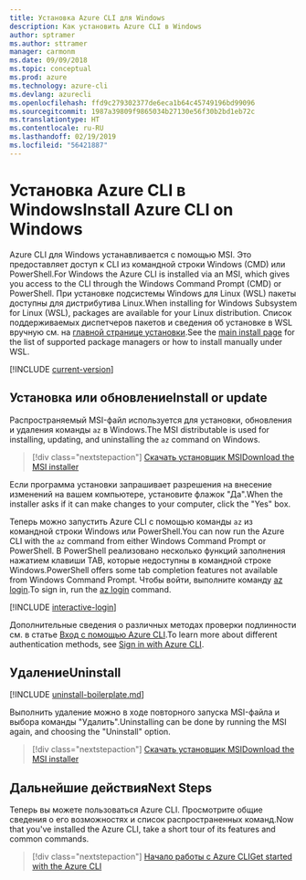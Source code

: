 ```yaml
---
title: Установка Azure CLI для Windows
description: Как установить Azure CLI в Windows
author: sptramer
ms.author: sttramer
manager: carmonm
ms.date: 09/09/2018
ms.topic: conceptual
ms.prod: azure
ms.technology: azure-cli
ms.devlang: azurecli
ms.openlocfilehash: ffd9c279302377de6eca1b64c45749196bd99096
ms.sourcegitcommit: 1987a39809f9865034b27130e56f30b2bd1eb72c
ms.translationtype: HT
ms.contentlocale: ru-RU
ms.lasthandoff: 02/19/2019
ms.locfileid: "56421887"
---
```

# <a name="install-azure-cli-on-windows"></a><span data-ttu-id="5a7aa-103">Установка Azure CLI в Windows</span><span class="sxs-lookup"><span data-stu-id="5a7aa-103">Install Azure CLI on Windows</span></span>

<span data-ttu-id="5a7aa-104">Azure CLI для Windows устанавливается с помощью MSI. Это предоставляет доступ к CLI из командной строки Windows (CMD) или PowerShell.</span><span class="sxs-lookup"><span data-stu-id="5a7aa-104">For Windows the Azure CLI is installed via an MSI, which gives you access to the CLI through the Windows Command Prompt (CMD) or PowerShell.</span></span>
<span data-ttu-id="5a7aa-105">При установке подсистемы Windows для Linux (WSL) пакеты доступны для дистрибутива Linux.</span><span class="sxs-lookup"><span data-stu-id="5a7aa-105">When installing for Windows Subsystem for Linux (WSL), packages are available for your Linux distribution.</span></span> <span data-ttu-id="5a7aa-106">Список поддерживаемых диспетчеров пакетов и сведения об установке в WSL вручную см. на [главной странице установки](install-azure-cli.md).</span><span class="sxs-lookup"><span data-stu-id="5a7aa-106">See the [main install page](install-azure-cli.md) for the list of supported package managers or how to install manually under WSL.</span></span>

[!INCLUDE [current-version](includes/current-version.md)]

## <a name="install-or-update"></a><span data-ttu-id="5a7aa-107">Установка или обновление</span><span class="sxs-lookup"><span data-stu-id="5a7aa-107">Install or update</span></span>

<span data-ttu-id="5a7aa-108">Распространяемый MSI-файл используется для установки, обновления и удаления команды `az` в Windows.</span><span class="sxs-lookup"><span data-stu-id="5a7aa-108">The MSI distributable is used for installing, updating, and uninstalling the `az` command on Windows.</span></span>

> [!div class="nextstepaction"]
> [<span data-ttu-id="5a7aa-109">Скачать установщик MSI</span><span class="sxs-lookup"><span data-stu-id="5a7aa-109">Download the MSI installer</span></span>](https://aka.ms/installazurecliwindows)

<span data-ttu-id="5a7aa-110">Если программа установки запрашивает разрешения на внесение изменений на вашем компьютере, установите флажок "Да".</span><span class="sxs-lookup"><span data-stu-id="5a7aa-110">When the installer asks if it can make changes to your computer, click the "Yes" box.</span></span>

<span data-ttu-id="5a7aa-111">Теперь можно запустить Azure CLI с помощью команды `az` из командной строки Windows или PowerShell.</span><span class="sxs-lookup"><span data-stu-id="5a7aa-111">You can now run the Azure CLI with the `az` command from either Windows Command Prompt or PowerShell.</span></span> <span data-ttu-id="5a7aa-112">В PowerShell реализовано несколько функций заполнения нажатием клавиши TAB, которые недоступны в командной строке Windows.</span><span class="sxs-lookup"><span data-stu-id="5a7aa-112">PowerShell offers some tab completion features not available from Windows Command Prompt.</span></span> <span data-ttu-id="5a7aa-113">Чтобы войти, выполните команду [az login](/cli/azure/reference-index#az-login).</span><span class="sxs-lookup"><span data-stu-id="5a7aa-113">To sign in, run the [az login](/cli/azure/reference-index#az-login) command.</span></span>

[!INCLUDE [interactive-login](includes/interactive-login.md)]

<span data-ttu-id="5a7aa-114">Дополнительные сведения о различных методах проверки подлинности см. в статье [Вход с помощью Azure CLI](authenticate-azure-cli.md).</span><span class="sxs-lookup"><span data-stu-id="5a7aa-114">To learn more about different authentication methods, see [Sign in with Azure CLI](authenticate-azure-cli.md).</span></span>

## <a name="uninstall"></a><span data-ttu-id="5a7aa-115">Удаление</span><span class="sxs-lookup"><span data-stu-id="5a7aa-115">Uninstall</span></span>

[!INCLUDE [uninstall-boilerplate.md](includes/uninstall-boilerplate.md)]

<span data-ttu-id="5a7aa-116">Выполнить удаление можно в ходе повторного запуска MSI-файла и выбора команды "Удалить".</span><span class="sxs-lookup"><span data-stu-id="5a7aa-116">Uninstalling can be done by running the MSI again, and choosing the "Uninstall" option.</span></span>

> [!div class="nextstepaction"]
> [<span data-ttu-id="5a7aa-117">Скачать установщик MSI</span><span class="sxs-lookup"><span data-stu-id="5a7aa-117">Download the MSI installer</span></span>](https://aka.ms/installazurecliwindows)

## <a name="next-steps"></a><span data-ttu-id="5a7aa-118">Дальнейшие действия</span><span class="sxs-lookup"><span data-stu-id="5a7aa-118">Next Steps</span></span>

<span data-ttu-id="5a7aa-119">Теперь вы можете пользоваться Azure CLI. Просмотрите общие сведения о его возможностях и список распространенных команд.</span><span class="sxs-lookup"><span data-stu-id="5a7aa-119">Now that you've installed the Azure CLI, take a short tour of its features and common commands.</span></span>

> [!div class="nextstepaction"]
> [<span data-ttu-id="5a7aa-120">Начало работы с Azure CLI</span><span class="sxs-lookup"><span data-stu-id="5a7aa-120">Get started with the Azure CLI</span></span>](get-started-with-azure-cli.md)
